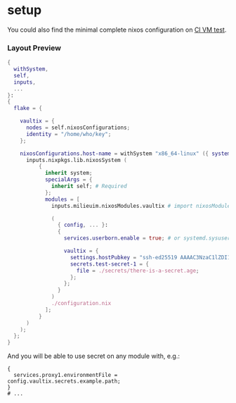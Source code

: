 # setup

You could also find the minimal complete nixos configuration on [CI VM test](https://github.com/milieuim/vaultix/tree/main/dev).

### Layout Preview

```nix
{
  withSystem,
  self,
  inputs,
  ...
}:
{
  flake = {

    vaultix = {
      nodes = self.nixosConfigurations;
      identity = "/home/who/key";
    };

    nixosConfigurations.host-name = withSystem "x86_64-linux" ({ system, ... }:
      inputs.nixpkgs.lib.nixosSystem (
          {
            inherit system;
            specialArgs = {
              inherit self; # Required
            };
            modules = [
              inputs.milieuim.nixosModules.vaultix # import nixosModule

              (
                { config, ... }:
                {
                  services.userborn.enable = true; # or systemd.sysuser, required

                  vaultix = {
                    settings.hostPubkey = "ssh-ed25519 AAAAC3NzaC1lZDI1NTE5AAAAIEu8luSFCts3g367nlKBrxMdLyOy4Awfo5Rb397ef2BC";
                    secrets.test-secret-1 = {
                      file = ./secrets/there-is-a-secret.age;
                    };
                  };
                }
              )
              ./configuration.nix
            ];
          }
      )
    );
  };
}
```
And you will be able to use secret on any module with, e.g.:

```
{
  services.proxy1.environmentFile = config.vaultix.secrets.example.path;
}
# ...
```
